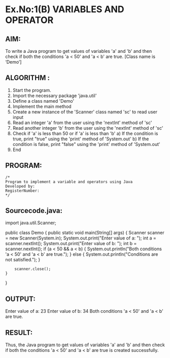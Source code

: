# Ex.No:1(B) VARIABLES AND OPERATOR

## AIM:
To write a Java program to get values of variables 'a' and 'b' and then check if both the conditions 'a < 50' and 'a < b' are true. [Class name is ‘Demo’]

## ALGORITHM :
1.	Start the program.
2.	Import the necessary package 'java.util'
3.	Define a class named 'Demo'
4.	Implement the main method
5.	Create a new instance of the 'Scanner' class named 'sc' to read user input
6.	Read an integer 'a' from the user using the 'nextInt' method of 'sc'
7.	Read another integer 'b' from the user using the 'nextInt' method of 'sc'
8.	Check if 'a' is less than 50 or if 'a' is less than 'b'
a)	If the condition is true, print "true" using the 'print' method of 'System.out'
b)	If the condition is false, print "false" using the 'print' method of 'System.out'
9.	End





## PROGRAM:
 ```
/*
Program to implement a variable and operators using Java
Developed by: 
RegisterNumber:  
*/
```

## Sourcecode.java:
import java.util.Scanner;

public class Demo {
    public static void main(String[] args) {
        Scanner scanner = new Scanner(System.in);
        System.out.print("Enter value of a: ");
        int a = scanner.nextInt();
        System.out.print("Enter value of b: ");
        int b = scanner.nextInt();
        if (a < 50 && a < b) {
            System.out.println("Both conditions 'a < 50' and 'a < b' are true.");
        } else {
            System.out.println("Conditions are not satisfied.");
        }

        scanner.close();
    }
}







## OUTPUT:

Enter value of a: 23
Enter value of b: 34
Both conditions 'a < 50' and 'a < b' are true.

## RESULT:
Thus, the Java program to get values of variables 'a' and 'b' and then check if both the conditions 'a < 50' and 'a < b' are true is created successfully.
